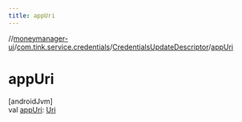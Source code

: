 ```yaml
---
title: appUri
---
```

//[moneymanager-ui](../../../index.html)/[com.tink.service.credentials](../index.html)/[CredentialsUpdateDescriptor](index.html)/[appUri](app-uri.html)



# appUri



[androidJvm]\
val [appUri](app-uri.html): [Uri](https://developer.android.com/reference/kotlin/android/net/Uri.html)




